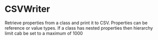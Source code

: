 # CSVWriter
Retrieve properties from a class and print it to CSV. Properties can be reference or value types. If a class has nested properties then hierarchy limit cab be set to a maximum of 1000
